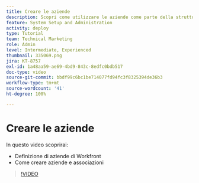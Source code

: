 ```yaml
---
title: Creare le aziende
description: Scopri come utilizzare le aziende come parte della struttura dell’organizzazione degli utenti e delle autorizzazioni degli elementi. Quindi crea delle aziende per l’organizzazione.
feature: System Setup and Administration
activity: deploy
type: Tutorial
team: Technical Marketing
role: Admin
level: Intermediate, Experienced
thumbnail: 335069.png
jira: KT-8757
exl-id: 1a48aa59-ae69-4bd9-843c-8edfc0bdb517
doc-type: video
source-git-commit: bbdf99c6bc1be714077fd94fc3f8325394de36b3
workflow-type: tm+mt
source-wordcount: '41'
ht-degree: 100%

---
```


# Creare le aziende

In questo video scoprirai:

* Definizione di aziende di Workfront
* Come creare aziende e associazioni

>[!VIDEO](https://video.tv.adobe.com/v/335069/?quality=12&learn=on&enablevpops=1)
